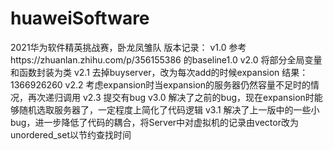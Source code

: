 # huaweiSoftware
2021华为软件精英挑战赛，卧龙凤雏队
版本记录：
v1.0 参考https://zhuanlan.zhihu.com/p/356155386 的baseline1.0
v2.0 将部分全局变量和函数封装为类
v2.1 去掉buyserver，改为每次add的时候expansion 结果：1366926260
v2.2 考虑expansion时当expansion的服务器仍然容量不足时的情况，再次递归调用
v2.3 提交有bug
v3.0 解决了之前的bug，现在expansion时能够随机选取服务器了，一定程度上简化了代码逻辑
v3.1 解决了上一版中的一些小bug，进一步降低了代码的耦合，将Server中对虚拟机的记录由vector改为unordered_set以节约查找时间